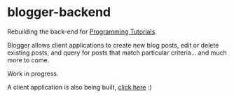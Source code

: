 # blogger-backend

Rebuilding the back-end for [Programming Tutorials](https://ptutorials.mypassion.io/). 

Blogger allows client applications to create new blog posts, edit or delete existing posts, and query for posts that match particular criteria... and much more to come.

Work in progress.

A client application is also being built, [click here](https://github.com/LuizGsa21/blogger-frontend) :) 
